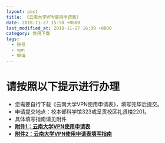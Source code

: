 ```yaml
---
layout: post
title: 《云南大学VPN使用申请表》
date: 2018-11-27 15:50 +0800
last_modified_at: 2018-11-27 16:09 +0800
category: 常用下载
tags:
  - 账号
  - vpn
  - 申请
---
```

# 请按照以下提示进行办理
- 您需要自行下载《云南大学VPN使用申请表》，填写完毕后提交。
- 申请提交地点：校本部科学馆323或呈贡校区礼贤楼2201。
- 具体填写指南请见附件
- [**附件1：云南大学VPN使用申请表**](http://65031141.github.io/assets/VPN使用申请.xlsx)
- [**附件2：云南大学VPN使用申请表填写指南**](http://65031141.github.io/assets/VPN填写指南.docx)
